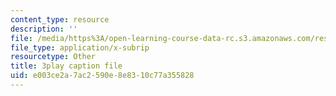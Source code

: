 ```yaml
---
content_type: resource
description: ''
file: /media/https%3A/open-learning-course-data-rc.s3.amazonaws.com/res-5-0001-digital-lab-techniques-manual-spring-2007/e003ce2a7ac2590e8e8310c77a355828_cG6QrqS4ruQ.vtt
file_type: application/x-subrip
resourcetype: Other
title: 3play caption file
uid: e003ce2a-7ac2-590e-8e83-10c77a355828
---
```

